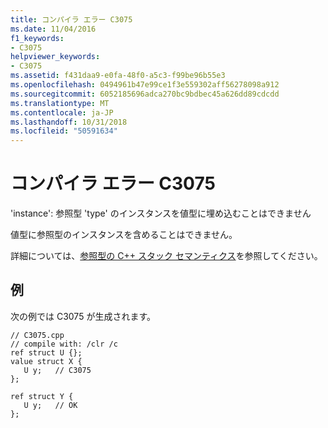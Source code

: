 ```yaml
---
title: コンパイラ エラー C3075
ms.date: 11/04/2016
f1_keywords:
- C3075
helpviewer_keywords:
- C3075
ms.assetid: f431daa9-e0fa-48f0-a5c3-f99be96b55e3
ms.openlocfilehash: 0494961b47e99ce1f3e559302aff56278098a912
ms.sourcegitcommit: 6052185696adca270bc9bdbec45a626dd89cdcdd
ms.translationtype: MT
ms.contentlocale: ja-JP
ms.lasthandoff: 10/31/2018
ms.locfileid: "50591634"
---
```

# <a name="compiler-error-c3075"></a>コンパイラ エラー C3075

'instance': 参照型 'type' のインスタンスを値型に埋め込むことはできません

値型に参照型のインスタンスを含めることはできません。

詳細については、[参照型の C++ スタック セマンティクス](../../dotnet/cpp-stack-semantics-for-reference-types.md)を参照してください。

## <a name="example"></a>例

次の例では C3075 が生成されます。

```
// C3075.cpp
// compile with: /clr /c
ref struct U {};
value struct X {
   U y;   // C3075
};

ref struct Y {
   U y;   // OK
};
```